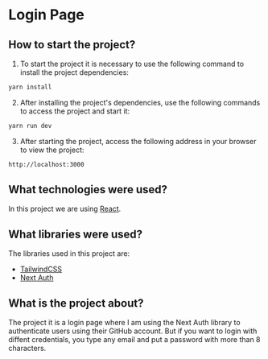 # Login Page

## How to start the project?

1. To start the project it is necessary to use the following command to install the project dependencies:

```bash
yarn install
```

2. After installing the project's dependencies, use the following commands to access the project and start it:

```bash
yarn run dev
```

3. After starting the project, access the following address in your browser to view the project:

```bash
http://localhost:3000
```

## What technologies were used?

In this project we are using [React](https://react.dev/).

## What libraries were used?

The libraries used in this project are:

- [TailwindCSS](https://tailwindcss.com/)
- [Next Auth](https://next-auth.js.org/)

## What is the project about?

The project it is a login page where I am using the Next Auth library to authenticate users using their GitHub account. But if you want to login with diffent credentials, you type any email and put a password with more than 8 characters.
